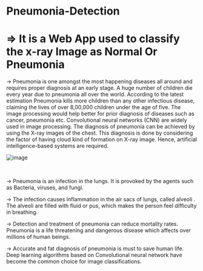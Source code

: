 # Pneumonia-Detection

# ⇒ It is a Web App used to classify the x-ray Image as Normal Or Pneumonia

→ Pneumonia is one amongst the most happening diseases all around and requires proper diagnosis at an early stage. A huge number of children die every year due to pneumonia all over the world. According to the latest estimation Pneumonia kills more children than any other infectious disease, claiming the lives of over 8,00,000 children under the age of five. The image processing would help better for prior diagnosis of diseases such as cancer, pneumonia etc. Convolutional neural networks (CNN) are widely used in image processing. The diagnosis of pneumonia can be achieved by using the X-ray images of the chest. This diagnosis is done by considering the factor of having cloud kind of formation on X-ray image. Hence, artificial intelligence-based systems are required.
<br />

![image](https://user-images.githubusercontent.com/42439091/122640965-e882a700-d11f-11eb-8f6f-bc171a6594f1.png)

<br />

→ Pneumonia is an infection in the lungs. It is provoked by the agents such as Bacteria, viruses, and fungi. 

→ The infection causes inflammation in the air sacs of lungs, called alveoli . The alveoli are filled with fluid or pus, which makes the person feel difficulty in breathing. 

→ Detection and treatment of pneumonia can reduce mortality rates. Pneumonia is a life threatening and dangerous disease which affects over millions of human beings. 

→ Accurate and fat diagnosis of pneumonia is must to save human life. Deep learning algorithms based on Convolutional neural network have become the common choice for image classifications. 
